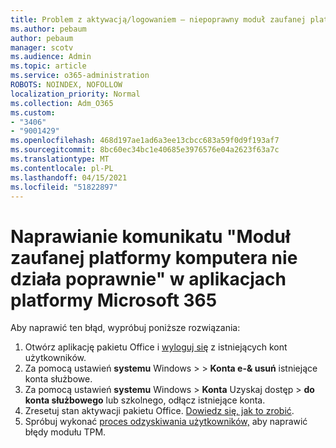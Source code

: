 ```yaml
---
title: Problem z aktywacją/logowaniem — niepoprawny moduł zaufanej platformy
ms.author: pebaum
author: pebaum
manager: scotv
ms.audience: Admin
ms.topic: article
ms.service: o365-administration
ROBOTS: NOINDEX, NOFOLLOW
localization_priority: Normal
ms.collection: Adm_O365
ms.custom:
- "3406"
- "9001429"
ms.openlocfilehash: 468d197ae1ad6a3ee13cbcc683a59f0d9f193af7
ms.sourcegitcommit: 8bc60ec34bc1e40685e3976576e04a2623f63a7c
ms.translationtype: MT
ms.contentlocale: pl-PL
ms.lasthandoff: 04/15/2021
ms.locfileid: "51822897"
---
```

# <a name="fixing-the-microsoft-365-apps-your-computers-trusted-platform-module-is-not-functioning-properly-message"></a>Naprawianie komunikatu "Moduł zaufanej platformy komputera nie działa poprawnie" w aplikacjach platformy Microsoft 365

Aby naprawić ten błąd, wypróbuj poniższe rozwiązania:

1. Otwórz aplikację pakietu Office i [wyloguj się](https://support.office.com/article/5a20dc11-47e9-4b6f-945d-478cb6d92071) z istniejących kont użytkowników.   
2. Za pomocą ustawień **systemu** Windows  >    >  **Konta e-& usuń** istniejące konta służbowe. 
3. Za pomocą ustawień **systemu** Windows  >  **Konta** Uzyskaj dostęp  >  **do konta służbowego** lub szkolnego, odłącz istniejące konta. 
4. Zresetuj stan aktywacji pakietu Office. [Dowiedz się, jak to zrobić](https://docs.microsoft.com/office365/troubleshoot/activation/reset-office-365-proplus-activation-state
).
5. Spróbuj wykonać [proces odzyskiwania użytkowników,](https://docs.microsoft.com/office365/troubleshoot/administration/connection-issue-when-sign-in-office-2016#symptom-2) aby naprawić błędy modułu TPM.